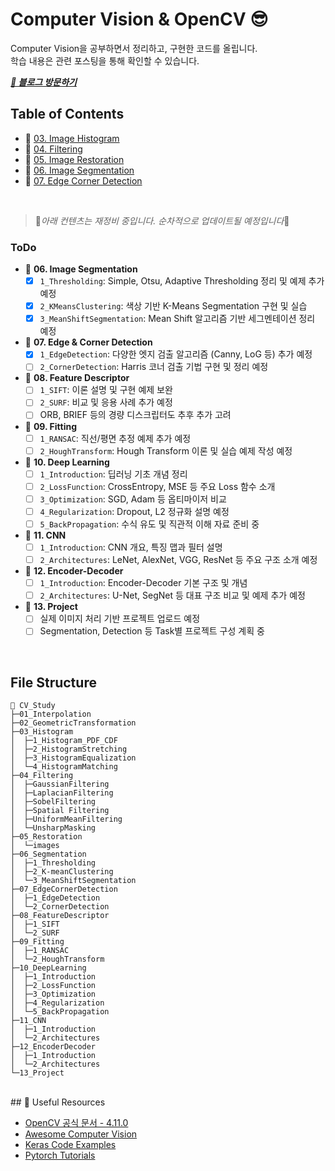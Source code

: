 # Computer Vision & OpenCV 😎

Computer Vision을 공부하면서 정리하고, 구현한 코드를 올립니다.  
학습 내용은 관련 포스팅을 통해 확인할 수 있습니다.

***[🔗 블로그 방문하기](https://he-kate1130.tistory.com/category/%F0%9F%A6%84AI/Computer%20Vision)***
<br>



## Table of Contents

- 🧮 [03. Image Histogram](https://github.com/mingyung-park/CV_Study/tree/main/03_Histogram)
- 🧹 [04. Filtering](https://github.com/mingyung-park/CV_Study/tree/main/04_Filtering)
- 🧼 [05. Image Restoration](https://github.com/mingyung-park/CV_Study/tree/main/05_Resotration)
- 🧩 [06. Image Segmentation](https://github.com/mingyung-park/CV_Study/tree/main/06_Segmentation)
- 📐 [07. Edge Corner Detection](https://github.com/mingyung-park/CV_Study/tree/main/07_EdgeCornerDetection)

<br>

> 🚧*아래 컨텐츠는 재정비 중입니다. 순차적으로 업데이트될 예정입니다*🚧

### ToDo
- 🔧 **06. Image Segmentation**  
  - [X] `1_Thresholding`: Simple, Otsu, Adaptive Thresholding 정리 및 예제 추가 예정  
  - [X] `2_KMeansClustering`: 색상 기반 K-Means Segmentation 구현 및 실습  
  - [X] `3_MeanShiftSegmentation`: Mean Shift 알고리즘 기반 세그멘테이션 정리 예정  

- 🔧 **07. Edge & Corner Detection**  
  - [X] `1_EdgeDetection`: 다양한 엣지 검출 알고리즘 (Canny, LoG 등) 추가 예정  
  - [ ] `2_CornerDetection`: Harris 코너 검출 기법 구현 및 정리 예정  

- 🔧 **08. Feature Descriptor**  
  - [ ] `1_SIFT`: 이론 설명 및 구현 예제 보완  
  - [ ] `2_SURF`: 비교 및 응용 사례 추가 예정  
  - [ ] ORB, BRIEF 등의 경량 디스크립터도 추후 추가 고려  

- 🔧 **09. Fitting**  
  - [ ] `1_RANSAC`: 직선/평면 추정 예제 추가 예정  
  - [ ] `2_HoughTransform`: Hough Transform 이론 및 실습 예제 작성 예정  

- 🔧 **10. Deep Learning**  
  - [ ] `1_Introduction`: 딥러닝 기초 개념 정리  
  - [ ] `2_LossFunction`: CrossEntropy, MSE 등 주요 Loss 함수 소개  
  - [ ] `3_Optimization`: SGD, Adam 등 옵티마이저 비교  
  - [ ] `4_Regularization`: Dropout, L2 정규화 설명 예정  
  - [ ] `5_BackPropagation`: 수식 유도 및 직관적 이해 자료 준비 중  

- 🔧 **11. CNN**  
  - [ ] `1_Introduction`: CNN 개요, 특징 맵과 필터 설명  
  - [ ] `2_Architectures`: LeNet, AlexNet, VGG, ResNet 등 주요 구조 소개 예정  

- 🔧 **12. Encoder-Decoder**  
  - [ ] `1_Introduction`: Encoder-Decoder 기본 구조 및 개념  
  - [ ] `2_Architectures`: U-Net, SegNet 등 대표 구조 비교 및 예제 추가 예정  

- 🔧 **13. Project**  
  - [ ] 실제 이미지 처리 기반 프로젝트 업로드 예정  
  - [ ] Segmentation, Detection 등 Task별 프로젝트 구성 계획 중

<br>

## File Structure
```
📂 CV_Study
├─01_Interpolation
├─02_GeometricTransformation
├─03_Histogram
│  ├─1_Histogram_PDF_CDF
│  ├─2_HistogramStretching
│  ├─3_HistogramEqualization
│  └─4_HistogramMatching
├─04_Filtering
│  ├─GaussianFiltering
│  ├─LaplacianFiltering
│  ├─SobelFiltering
│  ├─Spatial Filtering
│  ├─UniformMeanFiltering
│  └─UnsharpMasking
├─05_Restoration
│  └─images
├─06_Segmentation
│  ├─1_Thresholding
│  ├─2_K-meanClustering
│  └─3_MeanShiftSegmentation
├─07_EdgeCornerDetection
│  ├─1_EdgeDetection
│  └─2_CornerDetection
├─08_FeatureDescriptor
│  ├─1_SIFT
│  └─2_SURF
├─09_Fitting
│  ├─1_RANSAC
│  └─2_HoughTransform
├─10_DeepLearning
│  ├─1_Introduction
│  ├─2_LossFunction
│  ├─3_Optimization
│  ├─4_Regularization
│  └─5_BackPropagation
├─11_CNN
│  ├─1_Introduction
│  └─2_Architectures
├─12_EncoderDecoder
│  ├─1_Introduction
│  └─2_Architectures
└─13_Project
```
<br>
## 🧰 Useful Resources

- [OpenCV 공식 문서 - 4.11.0](https://docs.opencv.org/4.11.0/)
- [Awesome Computer Vision](https://github.com/jbhuang0604/awesome-computer-vision)
- [Keras Code Examples](https://keras.io/examples/)
- [Pytorch Tutorials](https://pytorch.org/tutorials/)